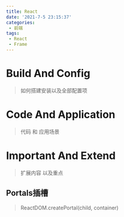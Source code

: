 ```yaml
---
title: React
date: '2021-7-5 23:15:37'
categories:
 - 前端
tags:
 - React
 - Frame
---
```


# Build And Config

> 如何搭建安装以及全部配置项

# Code And Application

> 代码 和 应用场景

# Important And Extend

> 扩展内容 以及重点

## Portals插槽

> ReactDOM.createPortal(child, container)